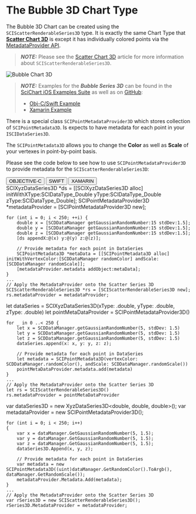 # The Bubble 3D Chart Type
The Bubble 3D Chart can be created using the `SCIScatterRenderableSeries3D` type.
It is exactly the same Chart Type that **[Scatter Chart 3D](scatter-series-3d.html)** is except it has individually colored points via the [MetadataProvider API](metadataprovider-3d-api.html).

> **_NOTE:_** Please see the [Scatter Chart 3D](scatter-series-3d.html) article for more information about `SCIScatterRenderableSeries3D`.

![Bubble Chart 3D](img/chart-types-3d/bubble-chart-3d-example.png)

> **_NOTE:_** Examples for the ***Bubble Series 3D*** can be found in the [SciChart iOS Examples Suite](https://www.scichart.com/examples/ios-chart/) as well as on [GitHub](https://github.com/ABTSoftware/SciChart.iOS.Examples):
>
> - [Obj-C/Swift Example](https://www.scichart.com/example/ios-chart/ios-3d-chart-example-simple-bubble/)
> - [Xamarin Example](https://www.scichart.com/example/xamarin-chart/xamarin-3d-chart-example-simple-bubble/)

There is a special class `SCIPointMetadataProvider3D` which stores collection of `SCIPointMetadata3D`.
Is expects to have metadata for each point in your `ISCIDataSeries3D`.

The `SCIPointMetadata3D` allows you to change the **Color** as well as **Scale** of your vertexes in point-by-point basis.

Please see the code below to see how to use `SCIPointMetadataProvider3D` to provide metadata for the `SCIScatterRenderableSeries3D`:


<div class="code-snippet-tabs">
  <button class="code-snippet-tab" onclick="showCodeFor(event, 'objectivec')">OBJECTIVE-C</button>
  <button class="code-snippet-tab" onclick="showCodeFor(event, 'swift')">SWIFT</button>
  <button class="code-snippet-tab" onclick="showCodeFor(event, 'cs')">XAMARIN</button>
</div>
<div class="code-snippet" id="objectivec">
    SCIXyzDataSeries3D *ds = [[SCIXyzDataSeries3D alloc] initWithXType:SCIDataType_Double yType:SCIDataType_Double zType:SCIDataType_Double];
    SCIPointMetadataProvider3D *metadataProvider = [SCIPointMetadataProvider3D new];
    
    for (int i = 0; i < 250; ++i) {
        double x = [SCDDataManager getGaussianRandomNumber:15 stdDev:1.5];
        double y = [SCDDataManager getGaussianRandomNumber:15 stdDev:1.5];
        double z = [SCDDataManager getGaussianRandomNumber:15 stdDev:1.5];
        [ds appendX:@(x) y:@(y) z:@(z)];
        
        // Provide metadata for each point in DataSeries
        SCIPointMetadata3D *metaData = [[SCIPointMetadata3D alloc] initWithVertexColor:[SCDDataManager randomColor] andScale:[SCDDataManager randomScale]];
        [metadataProvider.metadata addObject:metaData];
    }
    ...
    // Apply the MetadataProvider onto the Scatter Series 3D
    SCIScatterRenderableSeries3D *rs = [SCIScatterRenderableSeries3D new];
    rs.metadataProvider = metadataProvider;
</div>
<div class="code-snippet" id="swift">
    let dataSeries = SCIXyzDataSeries3D(xType: .double, yType: .double, zType: .double)
    let pointMetaDataProvider = SCIPointMetadataProvider3D()
    
    for _ in 0 ..< 250 {
        let x = SCDDataManager.getGaussianRandomNumber(5, stdDev: 1.5)
        let y = SCDDataManager.getGaussianRandomNumber(5, stdDev: 1.5)
        let z = SCDDataManager.getGaussianRandomNumber(5, stdDev: 1.5)
        dataSeries.append(x: x, y: y, z: z);
        
        // Provide metadata for each point in DataSeries
        let metadata = SCIPointMetadata3D(vertexColor: SCDDataManager.randomColor(), andScale: SCDDataManager.randomScale())
        pointMetaDataProvider.metadata.add(metadata)
    }
    ...
    // Apply the MetadataProvider onto the Scatter Series 3D
    let rs = SCIScatterRenderableSeries3D()
    rs.metadataProvider = pointMetaDataProvider
</div>
<div class="code-snippet" id="cs">
    var dataSeries3D = new XyzDataSeries3D&lt;double, double, double&gt;();
    var metadataProvider = new SCIPointMetadataProvider3D();

    for (int i = 0; i < 250; i++)
    {
        var x = dataManager.GetGaussianRandomNumber(5, 1.5);
        var y = dataManager.GetGaussianRandomNumber(5, 1.5);
        var z = dataManager.GetGaussianRandomNumber(5, 1.5);
        dataSeries3D.Append(x, y, z);

        // Provide metadata for each point in DataSeries
        var metadata = new SCIPointMetadata3D((uint)dataManager.GetRandomColor().ToArgb(), dataManager.GetRandomScale());
        metadataProvider.Metadata.Add(metadata);
    }
    ...
    // Apply the MetadataProvider onto the Scatter Series 3D
    var rSeries3D = new SCIScatterRenderableSeries3D();
    rSeries3D.MetadataProvider = metadataProvider;
</div>